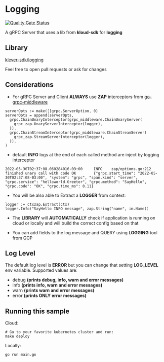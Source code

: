 # Logging

[![Quality Gate Status](https://sonarcloud.io/api/project_badges/measure?project=sonarCloud1&metric=alert_status)](https://sonarcloud.io/summary/new_code?id=sonarCloud1)

A gRPC Server that uses a lib from **kloud-sdk** for **logging**

## Library

[klever-sdk/logging](https://github.com/klever-io/kloud-sdk/tree/main/logging)

Feel free to open pull requests or ask for changes

## Considerations

* For gRPC Server and Client **ALWAYS** use **ZAP** interceptors from [go-grpc-middleware](https://github.com/grpc-ecosystem/go-grpc-middleware/tree/master/logging/zap)

```
serverOpts := make([]grpc.ServerOption, 0)
serverOpts = append(serverOpts,
  grpc.ChainUnaryInterceptor(grpc_middleware.ChainUnaryServer(
    grpc_zap.UnaryServerInterceptor(logger),
  )),
  grpc.ChainStreamInterceptor(grpc_middleware.ChainStreamServer(
    grpc_zap.StreamServerInterceptor(logger),
  )),
)
```

* default **INFO** logs at the end of each called method are inject by logging interceptor

```
2022-05-30T02:37:08.060284016-03:00     INFO    zap/options.go:212   finished unary call with code OK        {"grpc.start_time": "2022-05-30T02:37:08-03:00", "system": "grpc", "span.kind": "server", "grpc.service": "helloworld.Greeter", "grpc.method": "SayHello", "grpc.code": "OK", "grpc.time_ms": 0.11}
```

* You will be also able to Extract a **LOGGER** from context:
```
logger := ctxzap.Extract(ctx)
logger.Info("SayHello INFO message", zap.String("name", in.Name))
```

* The **LIBRARY** will **AUTOMATICALLY** check if application is running on cloud or locally and will build the correct config based on that

* You can add fields to the log message and QUERY using **LOGGING** tool from GCP


## Log Level

The default log level is **ERROR** but you can change that setting **LOG_LEVEL** env variable. Supported values are:
* debug **(prints debug, info, warn and error messages)**
* info  **(prints info, warn and error messages)**
* warn  **(prints warn and error messages)**
* error **(prints ONLY error messages)**

## Running this sample

Cloud:
```
# Go to your favorite kubernetes cluster and run:
make deploy
```

Locally:
```
go run main.go
```